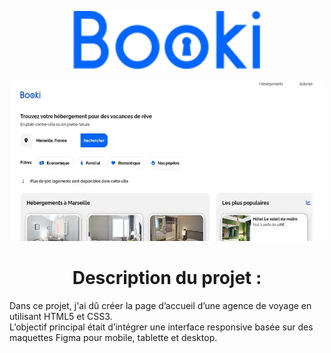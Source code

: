 <p align="center">
  <img src="images/logo/Booki.png" alt="Logo de mon Projet" width="300">
</p>
 <p align="center">
    <img src="booki_screen.webp" alt="Screen du Projet" width="500">
  </p>
  
 <h1 align="center">Description du projet :</h1>
<p>
  Dans ce projet, j'ai dû créer la page d’accueil d’une agence de voyage en utilisant HTML5 et CSS3. <br>
L’objectif principal était d’intégrer une interface responsive basée sur des maquettes Figma pour mobile, tablette et desktop.
</p>
